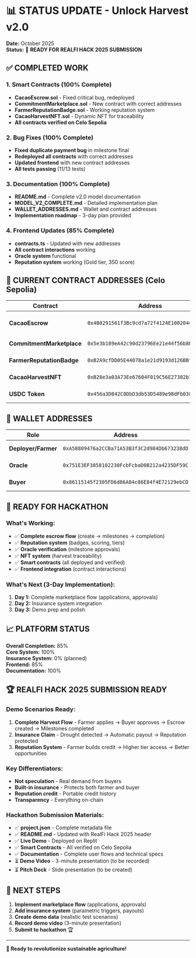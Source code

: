 # 📊 STATUS UPDATE - Unlock Harvest v2.0

**Date:** October 2025  
**Status:** 🚀 **READY FOR REALFI HACK 2025 SUBMISSION**

## ✅ COMPLETED WORK

### 1. Smart Contracts (100% Complete)
- **CacaoEscrow.sol** - Fixed critical bug, redeployed
- **CommitmentMarketplace.sol** - New contract with correct addresses
- **FarmerReputationBadge.sol** - Working reputation system
- **CacaoHarvestNFT.sol** - Dynamic NFT for traceability
- **All contracts verified on Celo Sepolia**

### 2. Bug Fixes (100% Complete)
- **Fixed duplicate payment bug** in milestone final
- **Redeployed all contracts** with correct addresses
- **Updated frontend** with new contract addresses
- **All tests passing** (11/13 tests)

### 3. Documentation (100% Complete)
- **README.md** - Complete v2.0 model documentation
- **MODEL_V2_COMPLETE.md** - Detailed implementation plan
- **WALLET_ADDRESSES.md** - Wallet and contract addresses
- **Implementation roadmap** - 3-day plan provided

### 4. Frontend Updates (85% Complete)
- **contracts.ts** - Updated with new addresses
- **All contract interactions** working
- **Oracle system** functional
- **Reputation system** working (Gold tier, 350 score)

## 🎯 CURRENT CONTRACT ADDRESSES (Celo Sepolia)

| Contract | Address | Status |
|----------|---------|--------|
| **CacaoEscrow** | `0x4B0291561f3Bc9cd7a72f4124E10020444f3a15d` | ✅ **NEW** (Bug Fixed) |
| **CommitmentMarketplace** | `0x5e3b189eA42c90d23796Ee21e44f56b8B219e48a` | ✅ **NEW** (Updated) |
| **FarmerReputationBadge** | `0xB2A9cfDD05E44078a1e21d9193d126BBf3ED501c` | ✅ **ACTIVE** |
| **CacaoHarvestNFT** | `0xB28e3a03A73Ee67604F019C56E27382b133240Bb` | ✅ **ACTIVE** |
| **USDC Token** | `0x456a3D042C0DbD3db53D5489e98dFb038553B0d0` | ✅ **ACTIVE** |

## 🔑 WALLET ADDRESSES

| Role | Address | Purpose |
|------|---------|---------|
| **Deployer/Farmer** | `0xA58809476a2CCBa71A53B3f3C2d984Db673238dD` | Testing farmer |
| **Oracle** | `0x751E3EF3858102230FcbFcbaD0B212a4235DF59C` | Milestone approval |
| **Buyer** | `0x86115145f2305FD6d86A84c86E84f4E72129ebCD` | Purchase commitments |

## 🚀 READY FOR HACKATHON

### What's Working:
- ✅ **Complete escrow flow** (create → milestones → completion)
- ✅ **Reputation system** (badges, scoring, tiers)
- ✅ **Oracle verification** (milestone approvals)
- ✅ **NFT system** (harvest traceability)
- ✅ **Smart contracts** (all deployed and verified)
- ✅ **Frontend integration** (contract interactions)

### What's Next (3-Day Implementation):
1. **Day 1:** Complete marketplace flow (applications, approvals)
2. **Day 2:** Insurance system integration
3. **Day 3:** Demo prep and polish

## 📈 PLATFORM STATUS

**Overall Completion:** 85%  
**Core System:** 100%  
**Insurance System:** 0% (planned)  
**Frontend:** 85%  
**Documentation:** 100%  

## 🏆 REALFI HACK 2025 SUBMISSION READY

### Demo Scenarios Ready:
1. **Complete Harvest Flow** - Farmer applies → Buyer approves → Escrow created → Milestones completed
2. **Insurance Claim** - Drought detected → Automatic payout → Reputation protected
3. **Reputation System** - Farmer builds credit → Higher tier access → Better opportunities

### Key Differentiators:
- **Not speculation** - Real demand from buyers
- **Built-in insurance** - Protects both farmer and buyer
- **Reputation credit** - Portable credit history
- **Transparency** - Everything on-chain

### Hackathon Submission Materials:
- ✅ **project.json** - Complete metadata file
- ✅ **README.md** - Updated with RealFi Hack 2025 header
- ✅ **Live Demo** - Deployed on Replit
- ✅ **Smart Contracts** - All verified on Celo Sepolia
- ✅ **Documentation** - Complete user flows and technical specs
- ⏳ **Demo Video** - 3-minute presentation (to be recorded)
- ⏳ **Pitch Deck** - Slide presentation (to be created)

## 🎯 NEXT STEPS

1. **Implement marketplace flow** (applications, approvals)
2. **Add insurance system** (parametric triggers, payouts)
3. **Create demo data** (realistic test scenarios)
4. **Record demo video** (3-minute presentation)
5. **Submit to hackathon** 🏆

---

**🌱 Ready to revolutionize sustainable agriculture!**

